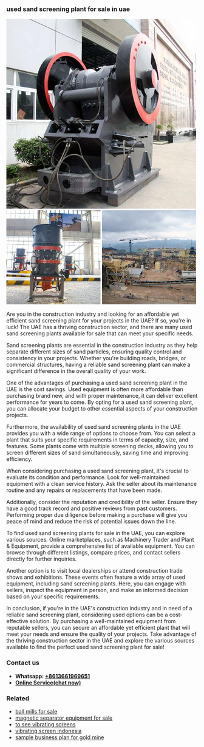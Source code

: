<h3>used sand screening plant for sale in uae</h3><img src='1706755323.jpg' alt=''><p>Are you in the construction industry and looking for an affordable yet efficient sand screening plant for your projects in the UAE? If so, you're in luck! The UAE has a thriving construction sector, and there are many used sand screening plants available for sale that can meet your specific needs.</p><p>Sand screening plants are essential in the construction industry as they help separate different sizes of sand particles, ensuring quality control and consistency in your projects. Whether you're building roads, bridges, or commercial structures, having a reliable sand screening plant can make a significant difference in the overall quality of your work.</p><p>One of the advantages of purchasing a used sand screening plant in the UAE is the cost savings. Used equipment is often more affordable than purchasing brand new, and with proper maintenance, it can deliver excellent performance for years to come. By opting for a used sand screening plant, you can allocate your budget to other essential aspects of your construction projects.</p><p>Furthermore, the availability of used sand screening plants in the UAE provides you with a wide range of options to choose from. You can select a plant that suits your specific requirements in terms of capacity, size, and features. Some plants come with multiple screening decks, allowing you to screen different sizes of sand simultaneously, saving time and improving efficiency.</p><p>When considering purchasing a used sand screening plant, it's crucial to evaluate its condition and performance. Look for well-maintained equipment with a clean service history. Ask the seller about its maintenance routine and any repairs or replacements that have been made.</p><p>Additionally, consider the reputation and credibility of the seller. Ensure they have a good track record and positive reviews from past customers. Performing proper due diligence before making a purchase will give you peace of mind and reduce the risk of potential issues down the line.</p><p>To find used sand screening plants for sale in the UAE, you can explore various sources. Online marketplaces, such as Machinery Trader and Plant & Equipment, provide a comprehensive list of available equipment. You can browse through different listings, compare prices, and contact sellers directly for further inquiries.</p><p>Another option is to visit local dealerships or attend construction trade shows and exhibitions. These events often feature a wide array of used equipment, including sand screening plants. Here, you can engage with sellers, inspect the equipment in person, and make an informed decision based on your specific requirements.</p><p>In conclusion, if you're in the UAE's construction industry and in need of a reliable sand screening plant, considering used options can be a cost-effective solution. By purchasing a well-maintained equipment from reputable sellers, you can secure an affordable yet efficient plant that will meet your needs and ensure the quality of your projects. Take advantage of the thriving construction sector in the UAE and explore the various sources available to find the perfect used sand screening plant for sale!</p><h3>Contact us</h3><ul><li><strong>Whatsapp:&nbsp;<a href="https://wa.me/8613661969651">+8613661969651</a></strong></li><li><a href="https://swt.shibang-china.com/?git&amp;zhl&amp;used sand screening plant for sale in uae"><strong>Online Service(chat now)</strong></a></li></ul><h3>Related</h3><ul><li><a href='ball mills for sale.md'>ball mills for sale</a></li><li><a href='magnetic separator equipment for sale.md'>magnetic separator equipment for sale</a></li><li><a href='to see vibrating screens.md'>to see vibrating screens</a></li><li><a href='vibrating screen indonesia.md'>vibrating screen indonesia</a></li><li><a href='sample business plan for gold mine.md'>sample business plan for gold mine</a></li></ul>